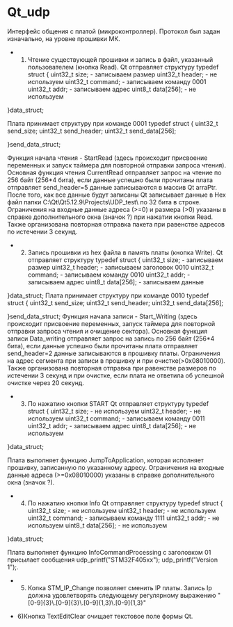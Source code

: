 # Qt_udp
Интерфейс общения с платой (микроконтроллер). Протокол был задан изначально, на уровне прошивки МК. 


+ 1) Чтение существующей прошивки и запись в файл, указанный пользователем (кнопка Read). Qt отправляет структуру 
typedef struct  {
    uint32_t size; - записываем размер
    uint32_t header; - не используем
    uint32_t command; - записываем команду 0001
    uint32_t addr; - записываем адрес
    uint8_t data[256]; - не используем

}data_struct;

Плата принимает структуру при команде 0001
typedef struct  {
	uint32_t send_size;
	uint32_t send_header;
	uint32_t send_data[256];

}send_data_struct;

Функция начала чтения - StartRead (здесь происходит присвоение переменных и запуск таймера для повторной отправки запроса чтения). 
Основная функция чтения CurrentRead отправляет запрос на чтение по 256 байт (256*4 бита), если данные успешно были прочитаны плата отправляет send_header=5 данные записываются в массив Qt arraPtr. После того, как все данные будут записаны Qt записывает данные в Hex файл папки C:\Qt\Qt5.12.9\Projects\UDP_test\ по 32 бита в строке. 
Ограничения на входные данные адреса (>=0) и размера (>0) указаны в справке дополнительного окна (значок ?) при нажатии кнопки Read.
Также организована повторная отправка пакета при равенстве адресов по истечении 3 секунд. 
 
       
+ 2) Запись прошивки из hex файла в память платы (кнопка Write). Qt отправляет структуру 
typedef struct  {
    uint32_t size; - записываем размер
    uint32_t header; - записываем заголовок 0010
    uint32_t command; - записываем команду 0010
    uint32_t addr; - записываем адрес
    uint8_t data[256]; - записываем данные

}data_struct;
Плата принимает структуру при команде 0010
typedef struct  {
	uint32_t send_size;
	uint32_t send_header;
	uint32_t send_data[256];

}send_data_struct;
Функция начала записи - Start_Writing (здесь происходит присвоение переменных, запуск таймера для повторной отправки запроса чтения и очищение сектора). 
Основная функция записи Data_writing отправляет запрос на запись по 256 байт (256*4 бита), если данные успешно были прочитаны плата отправляет send_header=2 данные записываются в прошивку платы. 
Ограничения на адрес сегмента при записи в прошивку и при очистке(>0x08010000). 
Также организована повторная отправка при равенстве размеров по истечении 3 секунд и при очистке, если плата не ответила об успешной очистке через 20 секунд. 

+ 3) По нажатию кнопки START Qt отправляет структуру 
typedef struct  {
    uint32_t size; - не используем 
    uint32_t header; - не используем 
    uint32_t command; - записываем команду 0011
    uint32_t addr; - записываем адрес
    uint8_t data[256]; - не используем 

}data_struct;

Плата выполняет функцию JumpToApplication, которая исполняет прошивку, записанную по указанному адресу.
Ограничения на входные данные адреса (>=0x08010000) указаны в справке дополнительного окна (значок ?).

+ 4) По нажатию кнопки Info Qt отправляет структуру 
typedef struct  {
    uint32_t size; - не используем 
    uint32_t header; - не используем 
    uint32_t command; - записываем команду 1111
    uint32_t addr; - не используем 
    uint8_t data[256]; - не используем 

}data_struct;

Плата выполняет функцию InfoCommandProcessing с заголовком 01 присылает сообщения udp_printf("STM32F405xx");
udp_printf("Version 1");.

+ 5) Копка STM_IP_Change позволяет сменить IP платы. Запись  Ip должна удовлетворять следующему регулярному выражению "[0-9]{3}\\.[0-9]{3}\\.[0-9]{1,3}\\.[0-9]{1,3}"

+ 6)Кнопка TextEditClear очищает текстовое поле формы Qt.



	






